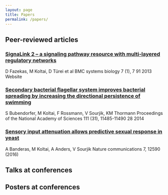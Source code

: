 ```yaml
---
layout: page
title: Papers
permalink: /papers/
---
```


## Peer-reviewed articles

### [SignaLink 2 – a signaling pathway resource with multi-layered regulatory networks](https://www.ncbi.nlm.nih.gov/pubmed/23331499)
D Fazekas, M Koltai, D Türei et al
BMC systems biology 7 (1), 7	91	2013
Website

### [Secondary bacterial flagellar system improves bacterial spreading by increasing the directional persistence of swimming](https://www.ncbi.nlm.nih.gov/pubmed/25049414)
S Bubendorfer, M Koltai, F Rossmann, V Sourjik, KM Thormann
Proceedings of the National Academy of Sciences 111 (31), 11485-11490	28	2014

### [Sensory input attenuation allows predictive sexual response in yeast](https://www.ncbi.nlm.nih.gov/pubmed/27557894)
A Banderas, M Koltai, A Anders, V Sourjik
Nature communications 7, 12590 (2016)

## Talks at conferences


## Posters at conferences
